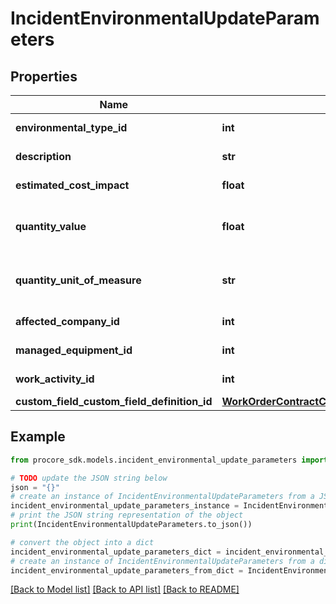 # IncidentEnvironmentalUpdateParameters


## Properties

Name | Type | Description | Notes
------------ | ------------- | ------------- | -------------
**environmental_type_id** | **int** | The ID of the Environmental Type | [optional] 
**description** | **str** | Description of event in Rich Text format | [optional] 
**estimated_cost_impact** | **float** | Estimated cost impact of the record | [optional] 
**quantity_value** | **float** | Numeric portion of the \&quot;quantity\&quot; field | [optional] 
**quantity_unit_of_measure** | **str** | Unit of measure for the \&quot;quantity\&quot; field | [optional] 
**affected_company_id** | **int** | The ID of the Affected Company | [optional] 
**managed_equipment_id** | **int** | The ID of the Managed Equipment | [optional] 
**work_activity_id** | **int** | The ID of the Work Activity | [optional] 
**custom_field_custom_field_definition_id** | [**WorkOrderContractCustomFieldCustomFieldDefinitionId**](WorkOrderContractCustomFieldCustomFieldDefinitionId.md) |  | [optional] 

## Example

```python
from procore_sdk.models.incident_environmental_update_parameters import IncidentEnvironmentalUpdateParameters

# TODO update the JSON string below
json = "{}"
# create an instance of IncidentEnvironmentalUpdateParameters from a JSON string
incident_environmental_update_parameters_instance = IncidentEnvironmentalUpdateParameters.from_json(json)
# print the JSON string representation of the object
print(IncidentEnvironmentalUpdateParameters.to_json())

# convert the object into a dict
incident_environmental_update_parameters_dict = incident_environmental_update_parameters_instance.to_dict()
# create an instance of IncidentEnvironmentalUpdateParameters from a dict
incident_environmental_update_parameters_from_dict = IncidentEnvironmentalUpdateParameters.from_dict(incident_environmental_update_parameters_dict)
```
[[Back to Model list]](../README.md#documentation-for-models) [[Back to API list]](../README.md#documentation-for-api-endpoints) [[Back to README]](../README.md)


